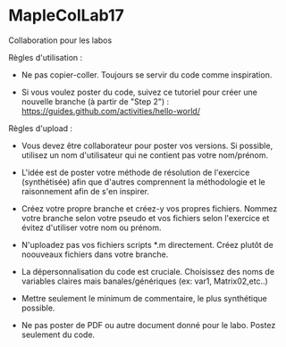 # MapleColLab17

Collaboration pour les labos

Règles d'utilisation :

  - Ne pas copier-coller. Toujours se servir du code comme inspiration.

  - Si vous voulez poster du code, suivez ce tutoriel pour créer une nouvelle branche (à partir de "Step 2") : https://guides.github.com/activities/hello-world/
  
Règles d'upload :

  - Vous devez être collaborateur pour poster vos versions. Si possible, utilisez un nom d'utilisateur qui ne contient pas votre nom/prénom.
  
  - L'idée est de poster votre méthode de résolution de l'exercice (synthétisée) afin que d'autres comprennent la méthodologie et le raisonnement afin de s'en inspirer.
  
  - Créez votre propre branche et créez-y vos propres fichiers. Nommez votre branche selon votre pseudo et vos fichiers selon l'exercice et évitez d'utiliser votre nom ou prénom.
  
  - N'uploadez pas vos fichiers scripts *.m directement. Créez plutôt de noouveaux fichiers dans votre branche.

  - La dépersonnalisation du code est cruciale. Choisissez des noms de variables claires mais banales/génériques (ex: var1, Matrix02,etc..)
  
  - Mettre seulement le minimum de commentaire, le plus synthétique possible.

  - Ne pas poster de PDF ou autre document donné pour le labo. Postez seulement du code.

